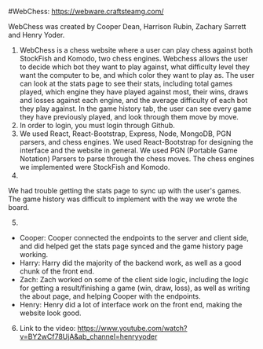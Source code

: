 #WebChess: https://webware.craftsteamg.com/

WebChess was created by Cooper Dean, Harrison Rubin, Zachary Sarrett and Henry Yoder.

1. WebChess is a chess website where a user can play chess against both StockFish and Komodo, two chess engines. Webchess allows the user to decide which bot they want to play against, what difficulty level they want the computer to be, and which color they want to play as. The user can look at the stats page to see their stats, including total games played, which engine they have played against most, their wins, draws and losses against each engine, and the average difficulty of each bot they play against.
In the game history tab, the user can see every game they have previously played, and look through them move by move.
2. In order to login, you must login through Github.
3. We used React, React-Bootstrap, Express, Node, MongoDB, PGN parsers, and chess engines. We used React-Bootstrap for designing the interface and the website in general. We used PGN (Portable Game Notation) Parsers to parse through the chess moves. The chess engines we implemented were StockFish and Komodo.
4. 
We had trouble getting the stats page to sync up with the user's games.
The game history was difficult to implement with the way we wrote the board.

5. 
- Cooper: Cooper connected the endpoints to the server and client side, and did helped get the stats page synced and the game history page working.
- Harry: Harry did the majority of the backend work, as well as a good chunk of the front end.
- Zach: Zach worked on some of the client side logic, including the logic for getting a result/finishing a game (win, draw, loss), as well as writing the about page, and helping Cooper with the endpoints.
- Henry: Henry did a lot of interface work on the front end, making the website look good.

6. Link to the video: https://www.youtube.com/watch?v=BY2wCf78UjA&ab_channel=henryyoder

